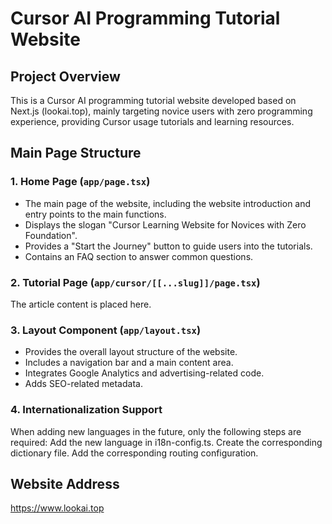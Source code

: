 # Cursor AI Programming Tutorial Website

## Project Overview
This is a Cursor AI programming tutorial website developed based on Next.js (lookai.top), mainly targeting novice users with zero programming experience, providing Cursor usage tutorials and learning resources.

## Main Page Structure

### 1. Home Page (`app/page.tsx`)
- The main page of the website, including the website introduction and entry points to the main functions.
- Displays the slogan "Cursor Learning Website for Novices with Zero Foundation".
- Provides a "Start the Journey" button to guide users into the tutorials.
- Contains an FAQ section to answer common questions.

### 2. Tutorial Page (`app/cursor/[[...slug]]/page.tsx`)
The article content is placed here.

### 3. Layout Component (`app/layout.tsx`)
- Provides the overall layout structure of the website.
- Includes a navigation bar and a main content area.
- Integrates Google Analytics and advertising-related code.
- Adds SEO-related metadata.

### 4. Internationalization Support
When adding new languages in the future, only the following steps are required:
Add the new language in i18n-config.ts.
Create the corresponding dictionary file.
Add the corresponding routing configuration.

## Website Address
https://www.lookai.top